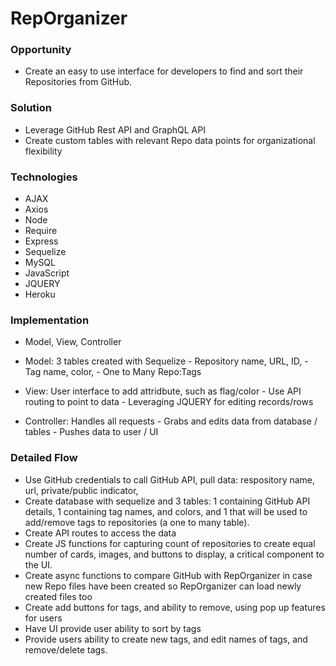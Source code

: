 # RepOrganizer

### Opportunity

- Create an easy to use interface for developers to find and sort their Repositories from GitHub.

### Solution

- Leverage GitHub Rest API and GraphQL API
- Create custom tables with relevant Repo data points for organizational flexibility

### Technologies

- AJAX
- Axios
- Node
- Require
- Express
- Sequelize
- MySQL
- JavaScript
- JQUERY
- Heroku

### Implementation

- Model, View, Controller

- Model: 3 tables created with Sequelize - Repository name, URL, ID, - Tag name, color, - One to Many Repo:Tags

- View: User interface to add attridbute, such as flag/color - Use API routing to point to data - Leveraging JQUERY for editing records/rows

- Controller: Handles all requests - Grabs and edits data from database / tables - Pushes data to user / UI

### Detailed Flow

- Use GitHub credentials to call GitHub API, pull data: respository name, url, private/public indicator,
- Create database with sequelize and 3 tables: 1 containing GitHub API details, 1 containing tag names, and colors, and 1 that will be used to add/remove tags to repositories (a one to many table).
- Create API routes to access the data
- Create JS functions for capturing count of repositories to create equal number of cards, images, and buttons to display, a critical component to the UI.
- Create async functions to compare GitHub with RepOrganizer in case new Repo files have been created so RepOrganizer can load newly created files too
- Create add buttons for tags, and ability to remove, using pop up features for users
- Have UI provide user ability to sort by tags
- Provide users ability to create new tags, and edit names of tags, and remove/delete tags.
